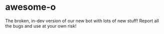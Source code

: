 # awesome-o
The broken, in-dev version of our new bot with lots of new stuff!
Report all the bugs and use at your own risk!